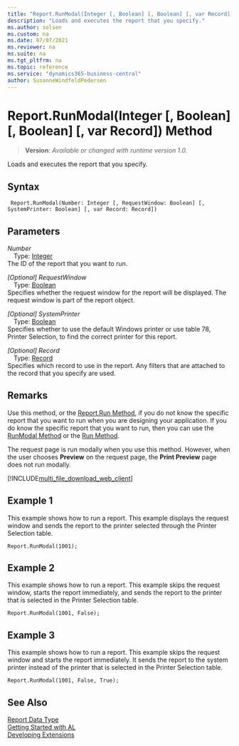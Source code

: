 ```yaml
---
title: "Report.RunModal(Integer [, Boolean] [, Boolean] [, var Record]) Method"
description: "Loads and executes the report that you specify."
ms.author: solsen
ms.custom: na
ms.date: 07/07/2021
ms.reviewer: na
ms.suite: na
ms.tgt_pltfrm: na
ms.topic: reference
ms.service: "dynamics365-business-central"
author: SusanneWindfeldPedersen
---
```

[//]: # (START>DO_NOT_EDIT)
[//]: # (IMPORTANT:Do not edit any of the content between here and the END>DO_NOT_EDIT.)
[//]: # (Any modifications should be made in the .xml files in the ModernDev repo.)
# Report.RunModal(Integer [, Boolean] [, Boolean] [, var Record]) Method
> **Version**: _Available or changed with runtime version 1.0._

Loads and executes the report that you specify.


## Syntax
```AL
 Report.RunModal(Number: Integer [, RequestWindow: Boolean] [, SystemPrinter: Boolean] [, var Record: Record])
```
## Parameters
*Number*  
&emsp;Type: [Integer](../integer/integer-data-type.md)  
The ID of the report that you want to run.
        
*[Optional] RequestWindow*  
&emsp;Type: [Boolean](../boolean/boolean-data-type.md)  
Specifies whether the request window for the report will be displayed. The request window is part of the report object.
        
*[Optional] SystemPrinter*  
&emsp;Type: [Boolean](../boolean/boolean-data-type.md)  
Specifies whether to use the default Windows printer or use table 78, Printer Selection, to find the correct printer for this report.
        
*[Optional] Record*  
&emsp;Type: [Record](../record/record-data-type.md)  
Specifies which record to use in the report. Any filters that are attached to the record that you specify are used.
        



[//]: # (IMPORTANT: END>DO_NOT_EDIT)

## Remarks
  
Use this method, or the [Report.Run Method](report-run-method.md), if you do not know the specific report that you want to run when you are designing your application. If you do know the specific report that you want to run, then you can use the [RunModal Method](reportinstance-runmodal-method.md) or the [Run Method](reportinstance-run-method.md).  

 The request page is run modally when you use this method. However, when the user chooses **Preview** on the request page, the **Print Preview** page does not run modally. 

[!INCLUDE[multi_file_download_web_client](../../includes/multi_file_download_web_client.md)]

## Example 1
 This example shows how to run a report. This example displays the request window and sends the report to the printer selected through the Printer Selection table.  

```al
Report.RunModal(1001);  
```  

## Example 2
 This example shows how to run a report. This example skips the request window, starts the report immediately, and sends the report to the printer that is selected in the Printer Selection table.  

```al
Report.RunModal(1001, False);  
```  

## Example 3
 This example shows how to run a report. This example skips the request window and starts the report immediately. It sends the report to the system printer instead of the printer that is selected in the Printer Selection table.  

```al
Report.RunModal(1001, False, True);  
```  

## See Also
[Report Data Type](report-data-type.md)  
[Getting Started with AL](../../devenv-get-started.md)  
[Developing Extensions](../../devenv-dev-overview.md)